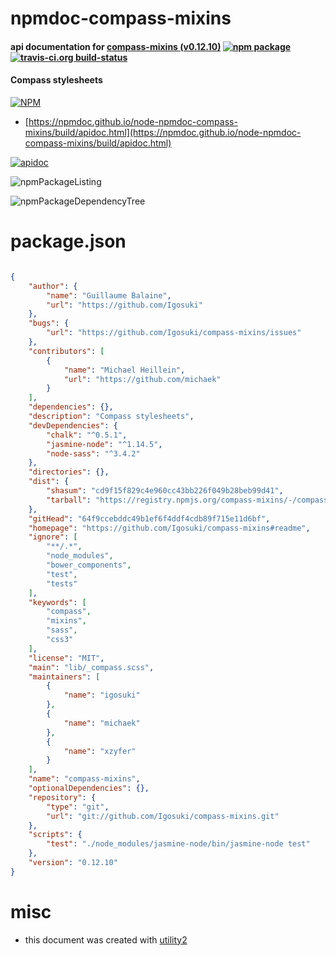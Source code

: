 # npmdoc-compass-mixins

#### api documentation for  [compass-mixins (v0.12.10)](https://github.com/Igosuki/compass-mixins#readme)  [![npm package](https://img.shields.io/npm/v/npmdoc-compass-mixins.svg?style=flat-square)](https://www.npmjs.org/package/npmdoc-compass-mixins) [![travis-ci.org build-status](https://api.travis-ci.org/npmdoc/node-npmdoc-compass-mixins.svg)](https://travis-ci.org/npmdoc/node-npmdoc-compass-mixins)

#### Compass stylesheets

[![NPM](https://nodei.co/npm/compass-mixins.png?downloads=true&downloadRank=true&stars=true)](https://www.npmjs.com/package/compass-mixins)

- [https://npmdoc.github.io/node-npmdoc-compass-mixins/build/apidoc.html](https://npmdoc.github.io/node-npmdoc-compass-mixins/build/apidoc.html)

[![apidoc](https://npmdoc.github.io/node-npmdoc-compass-mixins/build/screenCapture.buildCi.browser.%252Ftmp%252Fbuild%252Fapidoc.html.png)](https://npmdoc.github.io/node-npmdoc-compass-mixins/build/apidoc.html)

![npmPackageListing](https://npmdoc.github.io/node-npmdoc-compass-mixins/build/screenCapture.npmPackageListing.svg)

![npmPackageDependencyTree](https://npmdoc.github.io/node-npmdoc-compass-mixins/build/screenCapture.npmPackageDependencyTree.svg)



# package.json

```json

{
    "author": {
        "name": "Guillaume Balaine",
        "url": "https://github.com/Igosuki"
    },
    "bugs": {
        "url": "https://github.com/Igosuki/compass-mixins/issues"
    },
    "contributors": [
        {
            "name": "Michael Heillein",
            "url": "https://github.com/michaek"
        }
    ],
    "dependencies": {},
    "description": "Compass stylesheets",
    "devDependencies": {
        "chalk": "^0.5.1",
        "jasmine-node": "^1.14.5",
        "node-sass": "^3.4.2"
    },
    "directories": {},
    "dist": {
        "shasum": "cd9f15f829c4e960cc43bb226f049b28beb99d41",
        "tarball": "https://registry.npmjs.org/compass-mixins/-/compass-mixins-0.12.10.tgz"
    },
    "gitHead": "64f9ccebddc49b1ef6f4ddf4cdb89f715e11d6bf",
    "homepage": "https://github.com/Igosuki/compass-mixins#readme",
    "ignore": [
        "**/.*",
        "node_modules",
        "bower_components",
        "test",
        "tests"
    ],
    "keywords": [
        "compass",
        "mixins",
        "sass",
        "css3"
    ],
    "license": "MIT",
    "main": "lib/_compass.scss",
    "maintainers": [
        {
            "name": "igosuki"
        },
        {
            "name": "michaek"
        },
        {
            "name": "xzyfer"
        }
    ],
    "name": "compass-mixins",
    "optionalDependencies": {},
    "repository": {
        "type": "git",
        "url": "git://github.com/Igosuki/compass-mixins.git"
    },
    "scripts": {
        "test": "./node_modules/jasmine-node/bin/jasmine-node test"
    },
    "version": "0.12.10"
}
```



# misc
- this document was created with [utility2](https://github.com/kaizhu256/node-utility2)
